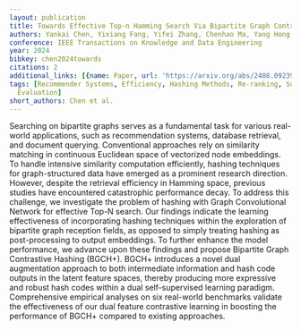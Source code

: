 ```yaml
---
layout: publication
title: Towards Effective Top-n Hamming Search Via Bipartite Graph Contrastive Hashing
authors: Yankai Chen, Yixiang Fang, Yifei Zhang, Chenhao Ma, Yang Hong, Irwin King
conference: IEEE Transactions on Knowledge and Data Engineering
year: 2024
bibkey: chen2024towards
citations: 2
additional_links: [{name: Paper, url: 'https://arxiv.org/abs/2408.09239'}]
tags: [Recommender Systems, Efficiency, Hashing Methods, Re-ranking, Supervised, Self-Supervised,
  Evaluation]
short_authors: Chen et al.
---
```

Searching on bipartite graphs serves as a fundamental task for various
real-world applications, such as recommendation systems, database retrieval,
and document querying. Conventional approaches rely on similarity matching in
continuous Euclidean space of vectorized node embeddings. To handle intensive
similarity computation efficiently, hashing techniques for graph-structured
data have emerged as a prominent research direction. However, despite the
retrieval efficiency in Hamming space, previous studies have encountered
catastrophic performance decay. To address this challenge, we investigate the
problem of hashing with Graph Convolutional Network for effective Top-N search.
Our findings indicate the learning effectiveness of incorporating hashing
techniques within the exploration of bipartite graph reception fields, as
opposed to simply treating hashing as post-processing to output embeddings. To
further enhance the model performance, we advance upon these findings and
propose Bipartite Graph Contrastive Hashing (BGCH+). BGCH+ introduces a novel
dual augmentation approach to both intermediate information and hash code
outputs in the latent feature spaces, thereby producing more expressive and
robust hash codes within a dual self-supervised learning paradigm.
Comprehensive empirical analyses on six real-world benchmarks validate the
effectiveness of our dual feature contrastive learning in boosting the
performance of BGCH+ compared to existing approaches.